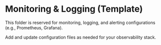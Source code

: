 # Monitoring & Logging (Template)

This folder is reserved for monitoring, logging, and alerting configurations (e.g., Prometheus, Grafana).

Add and update configuration files as needed for your observability stack.
